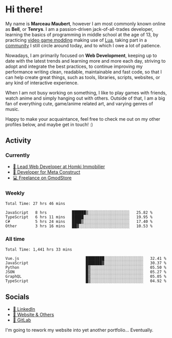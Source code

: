 # Hi there!

My name is **Marceau Maubert**, however I am most commonly known online as **Bell**, or **Tenrys**. I am a passion-driven jack-of-all-trades developer, learning the basics of programming in middle school at the age of 13, by practicing [video game modding](https://garrysmod.com) making use of [Lua](https://lua.org), taking part in a [community](https://metastruct.net) I still circle around today, and to which I owe a lot of patience.

Nowadays, I am primarily focused on **Web Development**, keeping up to date with the latest trends and learning more and more each day, striving to adopt  and integrate the best practices, to continue improving my performance writing clean, readable, maintainable and fast code, so that I can help create great things, such as tools, libraries, scripts, websites, or any kind of interactive experience.

When I am not busy working on something, I like to play games with friends, watch anime and simply hanging out with others. Outside of that, I am a big fan of everything cute, game/anime related art, and varying genres of music.

Happy to make your acquaintance, feel free to check me out on my other profiles below, and maybe get in touch! :)

## Activity

### Currently

- [🏢 Lead Web Developer at Homki Immobilier](https://homki-immobilier.com)
- [🎈 Developer for Meta Construct](https://metastruct.net)
- [💻 Freelance on GmodStore](https://www.gmodstore.com/users/Tenrys)

### Weekly
<!--START_SECTION:wakaWeekly-->

```text
Total Time: 27 hrs 46 mins

JavaScript   8 hrs           ██████▒░░░░░░░░░░░░░░░░░░   25.82 %
TypeScript   6 hrs 11 mins   █████░░░░░░░░░░░░░░░░░░░░   19.95 %
C#           5 hrs 24 mins   ████▒░░░░░░░░░░░░░░░░░░░░   17.40 %
Other        3 hrs 16 mins   ██▓░░░░░░░░░░░░░░░░░░░░░░   10.53 %
```

<!--END_SECTION:wakaWeekly-->

### All time
<!--START_SECTION:wakaTotal-->

```text
Total Time: 1,441 hrs 33 mins

Vue.js                             ████████░░░░░░░░░░░░░░░░░   32.41 %
JavaScript                         ███████▓░░░░░░░░░░░░░░░░░   30.37 %
Python                             █▒░░░░░░░░░░░░░░░░░░░░░░░   05.50 %
JSON                               █▒░░░░░░░░░░░░░░░░░░░░░░░   05.27 %
GraphQL                            █▒░░░░░░░░░░░░░░░░░░░░░░░   05.05 %
TypeScript                         █▒░░░░░░░░░░░░░░░░░░░░░░░   04.92 %
```

<!--END_SECTION:wakaTotal-->

## Socials

- [👔 LinkedIn](https://www.linkedin.com/in/marceau-maubert)
- [🔗 Website & Others](https://bell.moe)
- [🦊 GitLab](https://gitlab.com/Tenrys)

I'm going to rework my website into yet another portfolio... Eventually.
